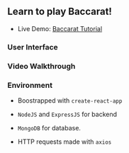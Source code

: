 ## Learn to play Baccarat!
- Live Demo: [Baccarat Tutorial]()

### User Interface

### Video Walkthrough

### Environment
- Boostrapped with `create-react-app` 

- `NodeJS` and `ExpressJS` for backend

- `MongoDB` for database.

- HTTP requests made with `axios`
